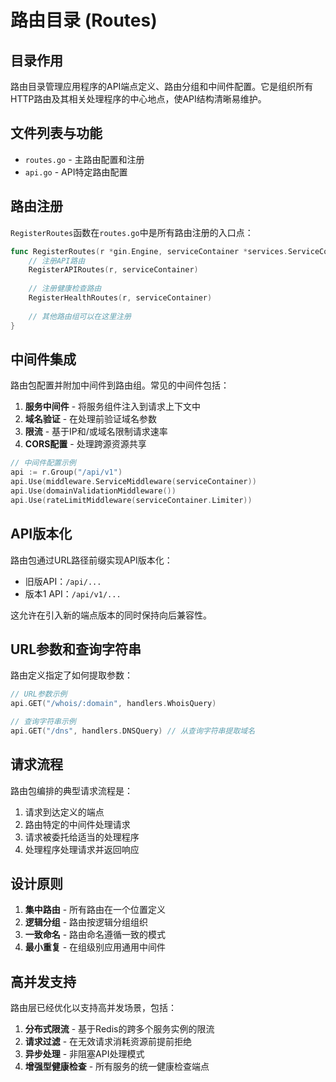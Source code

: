 # 路由目录 (Routes)

## 目录作用

路由目录管理应用程序的API端点定义、路由分组和中间件配置。它是组织所有HTTP路由及其相关处理程序的中心地点，使API结构清晰易维护。

## 文件列表与功能

- `routes.go` - 主路由配置和注册
- `api.go` - API特定路由配置

## 路由注册

`RegisterRoutes`函数在`routes.go`中是所有路由注册的入口点：

```go
func RegisterRoutes(r *gin.Engine, serviceContainer *services.ServiceContainer) {
    // 注册API路由
    RegisterAPIRoutes(r, serviceContainer)
    
    // 注册健康检查路由
    RegisterHealthRoutes(r, serviceContainer)
    
    // 其他路由组可以在这里注册
}
```

## 中间件集成

路由包配置并附加中间件到路由组。常见的中间件包括：

1. **服务中间件** - 将服务组件注入到请求上下文中
2. **域名验证** - 在处理前验证域名参数
3. **限流** - 基于IP和/或域名限制请求速率
4. **CORS配置** - 处理跨源资源共享

```go
// 中间件配置示例
api := r.Group("/api/v1")
api.Use(middleware.ServiceMiddleware(serviceContainer))
api.Use(domainValidationMiddleware())
api.Use(rateLimitMiddleware(serviceContainer.Limiter))
```

## API版本化

路由包通过URL路径前缀实现API版本化：

- 旧版API：`/api/...`
- 版本1 API：`/api/v1/...`

这允许在引入新的端点版本的同时保持向后兼容性。

## URL参数和查询字符串

路由定义指定了如何提取参数：

```go
// URL参数示例
api.GET("/whois/:domain", handlers.WhoisQuery)

// 查询字符串示例
api.GET("/dns", handlers.DNSQuery) // 从查询字符串提取域名
```

## 请求流程

路由包编排的典型请求流程是：

1. 请求到达定义的端点
2. 路由特定的中间件处理请求
3. 请求被委托给适当的处理程序
4. 处理程序处理请求并返回响应

## 设计原则

1. **集中路由** - 所有路由在一个位置定义
2. **逻辑分组** - 路由按逻辑分组组织
3. **一致命名** - 路由命名遵循一致的模式
4. **最小重复** - 在组级别应用通用中间件

## 高并发支持

路由层已经优化以支持高并发场景，包括：

1. **分布式限流** - 基于Redis的跨多个服务实例的限流
2. **请求过滤** - 在无效请求消耗资源前提前拒绝
3. **异步处理** - 非阻塞API处理模式
4. **增强型健康检查** - 所有服务的统一健康检查端点

